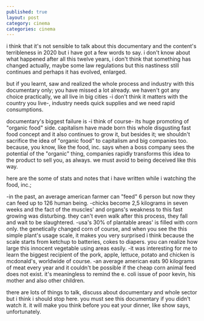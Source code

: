 ```yaml
---
published: true
layout: post
category: cinema
categories: cinema
---
```

i think that it's not sensible to talk about this documentary and the content's terribleness in 2020 but i have got a few words to say. i don't know about what happened after all this twelve years, i don't think that something has changed actually, maybe some law regulations but this nastiness still continues and perhaps it has evolved, enlarged. 

but if you learnt, saw and realized the whole process and industry with this documentary only; you have missed a lot already. we haven't got any choice practically, we all live in big cities -i don't think it matters with the country you live-, industry needs quick supplies and we need rapid consumptions. 

documentary's biggest failure is -i think of course- its huge promoting of "organic food" side. capitalism have made born this whole disgusting fast food concept and it also continues to grow it, but besides it; we shouldn't sacrifice the idea of "organic food" to capitalism and big companies too. because, you know, like the food, inc. says when a boss company sees the potential of the "organic" thing, companies rapidly transforms this idea to the product to sell you, as always. we must avoid to being deceived like this way.

here are the some of stats and notes that i have written while i watching the food, inc.;

-in the past, an average american farmer can "feed" 6 person but now they can feed up to 126 human being.
-chicks become 2,5 kilograms in seven weeks and the fact of the muscles' and organs's weakness to this fast growing was disturbing. they can't even walk after this process, they fall and wait to be slaughtered.
-usa's 30% of plantable areas' is filled with corn only. the genetically changed corn of course, and when you see the this simple plant's usage scale, it makes you very surprised i think because the scale starts from ketchup to batteries, cokes to diapers. you can realize how large this innocent vegetable using areas easily.
-it was interesting for me to learn the biggest recipient of the pork, apple, lettuce, potato and chicken is mcdonald's, worldwide of course.
-an average american eats 90 kilograms of meat every year and it couldn't be possible if the cheap corn animal feed does not exist. it's meaningless to remind the e. coli issue of poor kevin, his mother and also other children.

there are lots of things to talk, discuss about documentary and whole sector but i think i should stop here. you must see this documentary if you didn't watch it. it will make you think before you eat your dinner, like show says, unfortunately.
